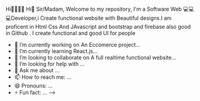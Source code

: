 Hi🎉🎉👋👋
Hi👋 Sir/Madam, Welcome to my repository, I'm a Software Web 💻💻💻Developer,i Create functional website with Beautiful designs.I am proficent in Html Css And JAvascript and bootstrap and firebase also good in Github . I create functional and good UI for people

- 🔭 I’m currently working on An Eccomerce project...
- 🌱 I’m currently learning React.js...
- 👯 I’m looking to collaborate on A full realtime functional website...
- 🤔 I’m looking for help with ...
- 💬 Ask me about ...
- 📫 How to reach me: ...
- 😄 Pronouns: ...
- ⚡ Fun fact: ...
-->
